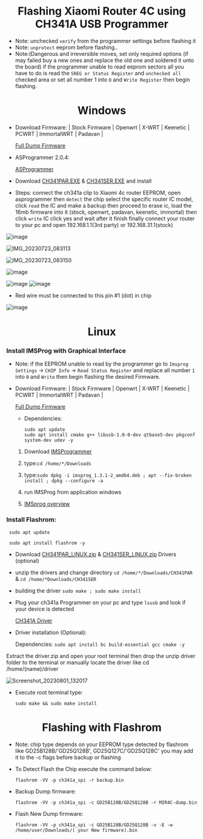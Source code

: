# <h1 align="center">Flashing Xiaomi Router 4C using CH341A USB Programmer</h1>

- Note: unchecked `verify` from the programmer settings before flashing it
- Note: `unprotect` eeprom before flashing..
- Note:(Dangerous and irreversible moves, set only required options (if may failed buy a new ones and replace the old one and soldered it unto the board) if the programmer unable to read eeprom sectors all you have to do is read the `SREG or Status Register` and `unchecked all `checked area or set all number 1 into `0` and `Write Register` then begin flashing.


# <h1 align="center"> Windows </h1>

- Download Firmware: | Stock Firmware | Openwrt | X-WRT | Keenetic | PCWRT | ImmortalWRT | Padavan |

     [Full Dump Firmware](https://github.com/xiv3r/Xiaomi-Router-4C-CH341A-flasher/releases/tag/V1)

- ASProgrammer 2.0.4:

     [ASProgrammer](https://github.com/xiv3r/Xiaomi-Router-4C-CH341A-flasher/releases/download/V1/AsProgrammer_2.0.4.zip)

- Download [CH341PAR.EXE](https://raw.githubusercontent.com/xiv3r/Xiaomi-Mi-Router-4C-CH341A-Flasher/main/CH341PAR.EXE) & [CH341SER.EXE](https://raw.githubusercontent.com/xiv3r/Xiaomi-Mi-Router-4C-CH341A-Flasher/main/CH341SER.EXE) and install

- Steps: connect the ch341a clip to Xiaomi 4c router EEPROM, open asprogrammer then `detect` the chip select the specific router IC model, click `read` the IC and make a backup then proceed to erase ic, load the 16mb firmware into it
  (stock, openwrt, padavan, keenetic, immortal) then click `write` IC click yes and wait after it finish finally connect your router to your pc and open 192.168.1.1(3rd party) or 192.168.31.1(stock)


![image](https://github.com/xiv3r/Xiaomi-Router-4C-CH34A-flash-firmware/assets/117867334/704a2efb-d911-4737-8670-8480cfe073e0)


![IMG_20230723_083113](https://github.com/xiv3r/Xiaomi-Router-4C-CH34A-flash-firmware/assets/117867334/8c399a16-f7a1-4e77-b900-d4bfa674f79d)


![IMG_20230723_083150](https://github.com/xiv3r/Xiaomi-Router-4C-CH34A-flash-firmware/assets/117867334/bf2053cc-a585-41b9-b8a0-b150ddcbd87e)


![image](https://github.com/xiv3r/Xiaomi-Router-4C-CH34A-flash-firmware/assets/117867334/32c84a15-dd5d-43b0-87b1-6be5aeccad41)

![image](https://github.com/xiv3r/Xiaomi-Router-4C-CH34A-flash-firmware/assets/117867334/76807418-5626-4829-a0f4-aebe305701ba)
![image](https://github.com/xiv3r/Xiaomi-Router-4C-CH34A-flash-firmware/assets/117867334/5621d78b-b314-4ba8-8fec-1badffd65141)

- Red wire must be connected to this pin #1 (dot) in chip

![image](https://github.com/xiv3r/Xiaomi-Router-4C-CH34A-flash-firmware/assets/117867334/466c5aad-61c9-498a-bd1e-c9171fe64c86)



# <h1 align="center"> Linux </h1>

### Install IMSProg with Graphical Interface

* Note: if the EEPROM unable to read by the programmer go to `Imsprog Settings` -> `CHIP Info` -> `Read Status Register` and replace all number `1` into `0` and `Write` then begin flashing the desired Firmware.


- Download Firmware: | Stock Firmware | Openwrt | X-WRT | Keenetic | PCWRT | ImmortalWRT | Padavan |

     [Full Dump Firmware](https://github.com/xiv3r/Xiaomi-Router-4C-CH341A-flasher/releases/tag/V1)
  

  - Dependencies:

        sudo apt update
        sudo apt install cmake g++ libusb-1.0-0-dev qtbase5-dev pkgconf system-dev udev -y

  1. Download [IMSProgrammer](https://github.com/xiv3r/Xiaomi-Router-4C-CH341A-flasher/releases/download/V1/imsprog_1.4.3-4_amd64.deb)
  2. type:`cd /home/*/Downloads`
  
  3. type:`sudo dpkg -i imsprog_1.3.1-2_amd64.deb ; apt --fix-broken install ; dpkg --configure -a`
 
  4. run IMSProg from application windows

  5. [IMSprog overview](https://github.com/bigbigmdm/IMSProg)


 
### Install Flashrom:

     sudo apt update
  
     sudo apt install flashrom -y
  
   
- Download [CH341PAR_LINUX.zip](https://raw.githubusercontent.com/xiv3r/Xiaomi-Mi-Router-4C-CH341A-Flasher/main/CH341PAR_LINUX.ZIP) & [CH341SER_LINUX.zip](https://raw.githubusercontent.com/xiv3r/Xiaomi-Mi-Router-4C-CH341A-Flasher/main/CH341SER_LINUX.ZIP) Drivers (optional)

- unzip the drivers and change directory `cd /home/*/Downloads/CH341PAR` & `cd /home/*Downloads/CH341SER`

- building the driver `sudo make ; sudo make install`

- Plug your ch341a Programmer on your pc and type `lsusb` and look if your device is detected


   [CH341A Driver](https://github.com/xiv3r/Xiaomi-Router-4C-CH341A-flasher/files/12224825/driver.zip)


- Driver installation (Optional):

   Dependencies: `sudo apt install bc build-essential gcc cmake -y`
  
Extract the driver.zip and open your root terminal then drop the unzip driver folder to the terminal or manually locate the driver like cd /home/(name)/driver

![Screenshot_20230801_132017](https://github.com/xiv3r/Xiaomi-Router-4C-CH341A-flasher/assets/117867334/fc367842-6724-4f66-80a5-6409bd93190b)


- Execute root terminal type:

      sudo make && sudo make install

# <h1 align="center"> Flashing with Flashrom </h1>

- Note: chip type depends on your EEPROM type detected by flashrom like GD25B128B/'GD25Q128B', GD25Q127C/'GD25Q128C' you may add it to the -c flags before backup or flashing

- To Detect Flash the Chip execute the command below:

      flashrom -VV -p ch341a_spi -r backup.bin
 
- Backup Dump firmware: 

      flashrom -VV -p ch341a_spi -c GD25B128B/GD25Q128B -r MIR4C-dump.bin

- Flash New Dump firmware:

      flashrom -VV -p ch341a_spi -c GD25B128B/GD25Q128B -v -E -w /home/user/Downloads/( your New firmware).bin
